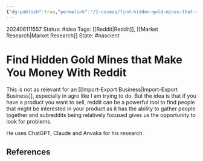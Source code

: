 ```yaml
---
{"dg-publish":true,"permalink":"/1-cosmos/find-hidden-gold-mines-that-make-you-money-with-reddit/","created":"2024-08-31T23:47:14.073-04:00","updated":"2024-06-11T16:53:07.260-04:00"}
---
```


202406111557
Status: #idea
Tags: [[Reddit\|Reddit]], [[Market Research\|Market Research]]
State: #nascient
# Find Hidden Gold Mines that Make You Money With Reddit

This is not as relevant for an [[Import-Export Business\|Import-Export Business]], especially in agro like I am trying to do. But the idea is that if you have a product you want to sell, reddit can be a powerful tool to find people that might be interested in your product as it has the ability to gather people together and subreddits being relatively focused gives us the opportunity to look for problems.

He uses ChatGPT, Claude and Anvaka for his research.


## References
